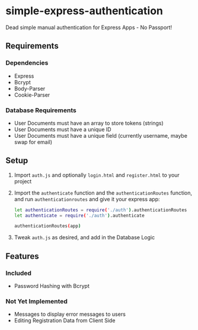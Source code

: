 # simple-express-authentication
Dead simple manual authentication for Express Apps - No Passport!

## Requirements

### Dependencies

- Express
- Bcrypt
- Body-Parser
- Cookie-Parser

### Database Requirements

- User Documents must have an array to store tokens (strings)
- User Documents must have a unique ID
- User Documents must have a unique field (currently username, maybe swap for email)

## Setup

1. Import `auth.js` and optionally `login.html` and `register.html` to your project
2. Import the `authenticate` function and the `authenticationRoutes` function, and run `authenticationroutes` and give it your express app:

    ```bash
    let authenticationRoutes = require('./auth').authenticationRoutes
    let authenticate = require('./auth').authenticate

    authenticationRoutes(app)
    ```

3. Tweak `auth.js` as desired, and add in the Database Logic

## Features

### Included

- Password Hashing with Bcrypt

### Not Yet Implemented

- Messages to display error messages to users
- Editing Registration Data from Client Side